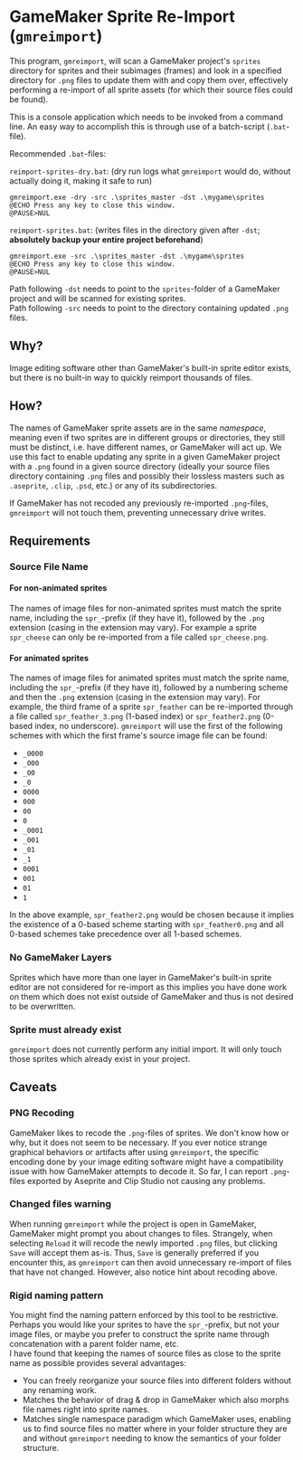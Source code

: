 # GameMaker Sprite Re-Import (`gmreimport`)

This program, `gmreimport`, will scan a GameMaker project's `sprites` directory for sprites and their subimages (frames) and look in a specified directory for `.png` files to update them with and copy them over, effectively performing a re-import of all sprite assets (for which their source files could be found).

This is a console application which needs to be invoked from a command line. An easy way to accomplish this is through use of a batch-script (`.bat`-file).

Recommended `.bat`-files:

`reimport-sprites-dry.bat`: (dry run logs what `gmreimport` would do, without actually doing it, making it safe to run)
```
gmreimport.exe -dry -src .\sprites_master -dst .\mygame\sprites
@ECHO Press any key to close this window.
@PAUSE>NUL
```

`reimport-sprites.bat`: (writes files in the directory given after `-dst`; **absolutely backup your entire project beforehand**)
```
gmreimport.exe -src .\sprites_master -dst .\mygame\sprites
@ECHO Press any key to close this window.
@PAUSE>NUL
```

Path following `-dst` needs to point to the `sprites`-folder of a GameMaker project and will be scanned for existing sprites.  
Path following `-src` needs to point to the directory containing updated `.png` files.

## Why?

Image editing software other than GameMaker's built-in sprite editor exists, but there is no built-in way to quickly reimport thousands of files.

## How?

The names of GameMaker sprite assets are in the same *namespace*, meaning even if two sprites are in different groups or directories, they still must be distinct, i.e. have different names, or GameMaker will act up. We use this fact to enable updating any sprite in a given GameMaker project with a `.png` found in a given source directory (ideally your source files directory containing `.png` files and possibly their lossless masters such as `.aseprite`, `.clip`, `.psd`, etc.) or any of its subdirectories.

If GameMaker has not recoded any previously re-imported `.png`-files, `gmreimport` will not touch them, preventing unnecessary drive writes.

## Requirements

### Source File Name

#### For non-animated sprites

The names of image files for non-animated sprites must match the sprite name, including the `spr_`-prefix (if they have it), followed by the `.png` extension (casing in the extension may vary). For example a sprite `spr_cheese` can only be re-imported from a file called `spr_cheese.png`.

#### For animated sprites

The names of image files for animated sprites must match the sprite name, including the `spr_`-prefix (if they have it), followed by a numbering scheme and then the `.png` extension (casing in the extension may vary). For example, the third frame of a sprite `spr_feather` can be re-imported through a file called `spr_feather_3.png` (1-based index) or `spr_feather2.png` (0-based index, no underscore). `gmreimport` will use the first of the following schemes with which the first frame's source image file can be found:

* `_0000`
* `_000`
* `_00`
* `_0`
* `0000`
* `000`
* `00`
* `0`
* `_0001`
* `_001`
* `_01`
* `_1`
* `0001`
* `001`
* `01`
* `1`

In the above example, `spr_feather2.png` would be chosen because it implies the existence of a 0-based scheme starting with `spr_feather0.png` and all 0-based schemes take precedence over all 1-based schemes.

### No GameMaker Layers

Sprites which have more than one layer in GameMaker's built-in sprite editor are not considered for re-import as this implies you have done work on them which does not exist outside of GameMaker and thus is not desired to be overwritten.

### Sprite must already exist

`gmreimport` does not currently perform any initial import. It will only touch those sprites which already exist in your project.

## Caveats

### PNG Recoding

GameMaker likes to recode the `.png`-files of sprites. We don't know how or why, but it does not seem to be necessary. If you ever notice strange graphical behaviors or artifacts after using `gmreimport`, the specific encoding done by your image editing software might have a compatibility issue with how GameMaker attempts to decode it. So far, I can report `.png`-files exported by Aseprite and Clip Studio not causing any problems.

### Changed files warning

When running `gmreimport` while the project is open in GameMaker, GameMaker might prompt you about changes to files. Strangely, when selecting `Reload` it will recode the newly imported `.png` files, but clicking `Save` will accept them as-is. Thus, `Save` is generally preferred if you encounter this, as `gmreimport` can then avoid unnecessary re-import of files that have not changed. However, also notice hint about recoding above.

### Rigid naming pattern

You might find the naming pattern enforced by this tool to be restrictive. Perhaps you would like your sprites to have the `spr_`-prefix, but not your image files, or maybe you prefer to construct the sprite name through concatenation with a parent folder name, etc.  
I have found that keeping the names of source files as close to the sprite name as possible provides several advantages:
* You can freely reorganize your source files into different folders without any renaming work.
* Matches the behavior of drag &amp; drop in GameMaker which also morphs file names right into sprite names.
* Matches single namespace paradigm which GameMaker uses, enabling us to find source files no matter where in your folder structure they are and without `gmreimport` needing to know the semantics of your folder structure.
